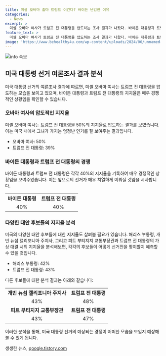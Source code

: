 ```yaml
---
title: 미셸 오바마 출마 트럼프 이긴다? 바이든 난감한 이유
categories:
  - News
excerpt: >
  미셸 오바마 여사가 트럼프 전 대통령을 압도하는 조사 결과가 나왔다. 바이든 대통령과 트럼프 전 대통령은 동률의 지지를 보여주며 거리두기에도 불구하고 뜨거운 관심을 받고 있다. 다만 오바마 여사는 정치에 참여할 의향이 없다고 밝혔으며, 바이든 대통령의 대안 후보로는 뉴섬 주지사와 부티지지 교통부장관이 거론되고 있다. CNN의 여론조사 결과는 바이든 대통령과 트럼프 전 대통령의 각각 43%와 49%의 지지율을 보여주며 뜨거운 관심을 불러일으키고 있다.
feature_text: >
  미셸 오바마 여사가 트럼프 전 대통령을 압도하는 조사 결과가 나왔다. 바이든 대통령과 트럼프 전 대통령은 동률의 지지를 보여주며 거리두기에도 불구하고 뜨거운 관심을 받고 있다. 다만 오바마 여사는 정치에 참여할 의향이 없다고 밝혔으며, 바이든 대통령의 대안 후보로는 뉴섬 주지사와 부티지지 교통부장관이 거론되고 있다. CNN의 여론조사 결과는 바이든 대통령과 트럼프 전 대통령의 각각 43%와 49%의 지지율을 보여주며 뜨거운 관심을 불러일으키고 있다.
image: 'https://www.behealthy4u.com/wp-content/uploads/2024/06/unnamed-file.png'
---
```


<p><img src="https://www.behealthy4u.com/wp-content/uploads/2024/06/unnamed-file.png" alt="info 속보" /></p>

<h2 data-ke-size="size26">미국 대통령 선거 여론조사 결과 분석</h2>

<p data-ke-size="size16">미국 대통령 선거의 여론조사 결과에 따르면, 미셸 오바마 여사는 트럼프 전 대통령을 압도하는 모습을 보이고 있으며, 바이든 대통령과 트럼프 전 대통령의 지지율은 매우 경쟁적인 상황임을 확인할 수 있습니다.</p>

<h3>오바마 여사의 압도적인 지지율</h3>

<p data-ke-size="size16">미셸 오바마 여사는 트럼프 전 대통령을 50%의 지지율로 압도하는 결과를 보였습니다. 이는 미국 내에서 그녀가 가지는 엄청난 인기를 잘 보여주는 결과입니다.</p>

<ul>
  <li>오바마 여사: 50%</li>
  <li>트럼프 전 대통령: 39%</li>
</ul>

<h3>바이든 대통령과 트럼프 전 대통령의 경쟁</h3>

<p data-ke-size="size16">바이든 대통령과 트럼프 전 대통령은 각각 40%의 지지율을 기록하여 매우 경쟁적인 상황임을 보여주었습니다. 이는 앞으로의 선거가 매우 치열하게 이뤄질 것임을 시사합니다.</p>

<table>
  <tr>
    <td style="text-align: center; height: 17px;"><b>바이든 대통령</b></td>
    <td style="text-align: center; height: 17px;"><b>트럼프 전 대통령</b></td>
  </tr>
  <tr>
    <td style="text-align: center;">40%</td>
    <td style="text-align: center;">40%</td>
  </tr>
</table>

<h3>다양한 대안 후보들의 지지율 분석</h3>

<p data-ke-size="size16">미국의 다양한 대안 후보들에 대한 지지율도 살펴볼 필요가 있습니다. 해리스 부통령, 개빈 뉴섬 캘리포니아 주지사, 그리고 피트 부티지지 교통부장관과 트럼프 전 대통령의 가상 대결 시의 지지율을 분석해보면, 각각의 후보들이 어떻게 선거전을 맞이할지 예측할 수 있을 것입니다.</p>

<ul>
  <li>해리스 부통령: 42%</li>
  <li>트럼프 전 대통령: 43%</li>
</ul>

<p data-ke-size="size16">다른 후보들에 대한 분석 결과는 아래와 같습니다:</p>

<table>
  <tr>
    <td style="text-align: center; height: 17px;"><b>개빈 뉴섬 캘리포니아 주지사</b></td>
    <td style="text-align: center; height: 17px;"><b>트럼프 전 대통령</b></td>
  </tr>
  <tr>
    <td style="text-align: center;">43%</td>
    <td style="text-align: center;">48%</td>
  </tr>
  <tr>
    <td style="text-align: center; height: 17px;"><b>피트 부티지지 교통부장관</b></td>
    <td style="text-align: center; height: 17px;"><b>트럼프 전 대통령</b></td>
  </tr>
  <tr>
    <td style="text-align: center;">43%</td>
    <td style="text-align: center;">47%</td>
  </tr>
</table>

<p data-ke-size="size16">이러한 분석을 통해, 미국 대통령 선거의 예상되는 경쟁이 어떠한 모습을 보일지 예상해볼 수 있게 됩니다.</p>
생생한 뉴스, <a href="https://qoogle.tistory.com" rel="dofollow">qoogle.tistory.com</a>


